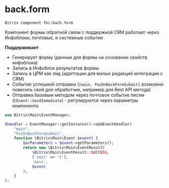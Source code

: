 # back.form
`Bitrix component fei:back.form`

Компонент формы обратной связи с поддержкой CRM работает через Инфоблоки, почтовые, и системные события

**Поддерживает**
- Генерирует форму (данные для формы на основании свойств инфоблока)
- Запись в Инфоблок результатов формы
- Запись в ЦРМ как лид (адаптации для малых редакций интеграции с CRM)
- Событие успешной отправки (`[main, FeiOnBackFormSubmit]` возможно повесить свой доп обработчик, например для Rest API метода)
- Отправка базовым методом через почтовое событие писем (`CEvent::SendImmediate`) - регулируются через параметры компонента

```php
use Bitrix\Main\EventManager;

$handler = EventManager::getInstance()->addEventHandler(
    "main",
    "FeiOnBackFormSubmit",
    function (Bitrix\Main\Event $event) {
        $arParameters = $event->getParameters();
        return new \Bitrix\Main\EventResult(
            \Bitrix\Main\EventResult::SUCCESS,
            ['sent' => 'Y'],
            'main',
            $event
        );
    }
);
````